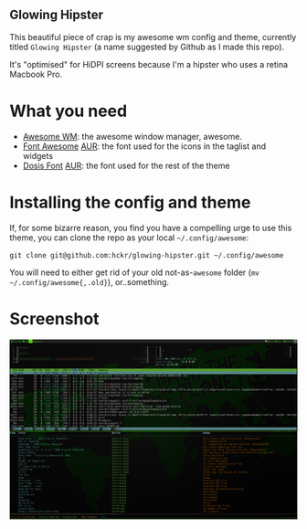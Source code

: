 Glowing Hipster
----------------------

This beautiful piece of crap is my awesome wm config and theme, currently titled `Glowing Hipster` (a name suggested by Github as I made this repo).

It's "optimised" for HiDPI screens because I'm a hipster who uses a retina Macbook Pro.

What you need
================

  - [Awesome WM](http://awesome.naquadah.org/): the awesome window manager, awesome.
  - [Font Awesome](http://fortawesome.github.io/Font-Awesome/) [AUR](https://aur.archlinux.org/packages/ttf-font-awesome/): the font used for the icons in the taglist and widgets
  - [Dosis Font](http://www.fontsquirrel.com/fonts/dosis) [AUR](https://aur.archlinux.org/packages/ttf-google-fonts-git/): the font used for the rest of the theme

Installing the config and theme
================================

If, for some bizarre reason, you find you have a compelling urge to use this theme, you can clone the repo as your local `~/.config/awesome`:

    git clone git@github.com:hckr/glowing-hipster.git ~/.config/awesome

You will need to either get rid of your old not-as-`awesome` folder (`mv ~/.config/awesome{,.old}`), or..something.

Screenshot
============

![Preview of glowing-hipster](screenshot.png "Glowing Hipster")
